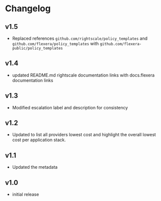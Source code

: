 # Changelog

## v1.5

- Replaced references `github.com/rightscale/policy_templates` and `github.com/flexera/policy_templates` with `github.com/flexera-public/policy_templates`

## v1.4

- updated README.md rightscale documentation links with docs.flexera documentation links

## v1.3

- Modified escalation label and description for consistency

## v1.2

- Updated to list all providers lowest cost and highlight the overall lowest cost per application stack.

## v1.1

- Updated the metadata

## v1.0

- initial release
